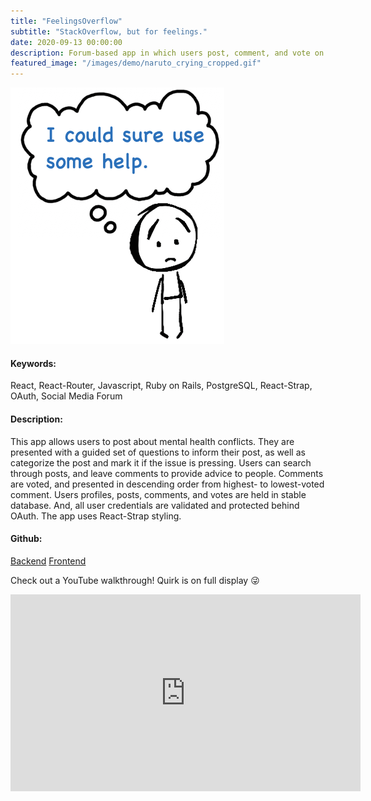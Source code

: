 ```yaml
---
title: "FeelingsOverflow"
subtitle: "StackOverflow, but for feelings."
date: 2020-09-13 00:00:00
description: Forum-based app in which users post, comment, and vote on mental health questions and concerns. <br/><br/> <strong> React, Ruby on Rails, PostgreSQL, React-Strap </strong>
featured_image: "/images/demo/naruto_crying_cropped.gif"
---
```


![](/images/demo/sad_stick_smallest.png)

<h4>Keywords:</h4> React, React-Router, Javascript, Ruby on Rails, PostgreSQL, React-Strap, OAuth, Social Media Forum

<h4>Description:</h4> This app allows users to post about mental health conflicts. They are presented with a guided set of questions to inform their post, as well as categorize the post and mark it if the issue is pressing. Users can search through posts, and leave comments to provide advice to people. Comments are voted, and presented in descending order from highest- to lowest-voted comment. Users profiles, posts, comments, and votes are held in stable database. And, all user credentials are validated and protected behind OAuth. The app uses React-Strap styling.

<h4>Github:</h4>
<a href= "https://github.com/Jeff-Adler/feelingsOverflow-back-end">Backend</a>
<a href= "https://github.com/Jeff-Adler/feelingsOverflow-front-end">Frontend</a>

Check out a YouTube walkthrough! Quirk is on full display 😜

<iframe width="560" height="315" src="https://www.youtube.com/embed/74Nk6DSQvCQ" frameborder="0" allow="accelerometer; autoplay; encrypted-media; gyroscope; picture-in-picture" allowfullscreen></iframe>
